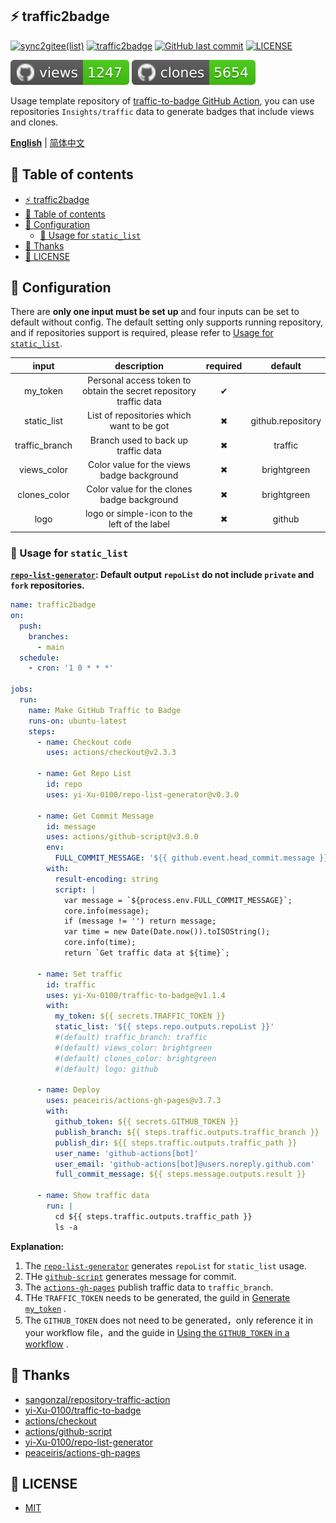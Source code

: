 ## ⚡️ traffic2badge


[![sync2gitee(list)](<https://github.com/yi-Xu-0100/hub-mirror/workflows/sync2gitee(list)/badge.svg>)](https://github.com/yi-Xu-0100/hub-mirror)
[![traffic2badge](https://github.com/yi-Xu-0100/traffic2badge/workflows/traffic2badge/badge.svg)](https://github.com/yi-Xu-0100/traffic2badge/actions?query=workflow%3Atraffic2badge)
[![GitHub last commit](https://img.shields.io/github/last-commit/yi-Xu-0100/traffic2badge)](./)
[![LICENSE](https://img.shields.io/github/license/yi-Xu-0100/traffic2badge)](./LICENSE)

[![GitHub views](https://raw.githubusercontent.com/yi-Xu-0100/traffic2badge/traffic/traffic-traffic2badge/views.svg)](https://github.com/yi-Xu-0100/traffic2badge/tree/traffic)
[![GitHub clones](https://raw.githubusercontent.com/yi-Xu-0100/traffic2badge/traffic/traffic-traffic2badge/clones.svg)](https://github.com/yi-Xu-0100/traffic-to-badge/tree/traffic)

Usage template repository of [traffic-to-badge GitHub Action](https://github.com/marketplace/actions/traffic-to-badge), you can use repositories `Insights/traffic` data to generate badges that include views and clones.

[**English**](./README.md) | [简体中文](./README_CN.md)

## 🎨 Table of contents

- [⚡️ traffic2badge](#️-traffic2badge)
- [🎨 Table of contents](#-table-of-contents)
- [🚀 Configuration](#-configuration)
  - [📝 Usage for `static_list`](#-usage-for-static_list)
- [🎉 Thanks](#-thanks)
- [📄 LICENSE](#-license)

## 🚀 Configuration

There are **only one input must be set up** and four inputs can be set to default without config. The default setting only supports running repository, and if repositories support is required, please refer to [Usage for `static_list`](#-usage-for-static_list).

|     input      |                            description                             | required |      default      |
| :------------: | :----------------------------------------------------------------: | :------: | :---------------: |
|    my_token    | Personal access token to obtain the secret repository traffic data |    ✔     |                   |
|  static_list   |             List of repositories which want to be got              |    ✖     | github.repository |
| traffic_branch |                Branch used to back up traffic data                 |    ✖     |      traffic      |
|  views_color   |             Color value for the views badge background             |    ✖     |    brightgreen    |
|  clones_color  |            Color value for the clones badge background             |    ✖     |    brightgreen    |
|      logo      |            logo or simple-icon to the left of the label            |    ✖     |      github       |

### 📝 Usage for `static_list`

**[`repo-list-generator`](https://github.com/marketplace/actions/repo-list-generator): Default output `repoList` do not include `private` and `fork` repositories.**

```yaml
name: traffic2badge
on:
  push:
    branches:
      - main
  schedule:
    - cron: '1 0 * * *'

jobs:
  run:
    name: Make GitHub Traffic to Badge
    runs-on: ubuntu-latest
    steps:
      - name: Checkout code
        uses: actions/checkout@v2.3.3

      - name: Get Repo List
        id: repo
        uses: yi-Xu-0100/repo-list-generator@v0.3.0

      - name: Get Commit Message
        id: message
        uses: actions/github-script@v3.0.0
        env:
          FULL_COMMIT_MESSAGE: '${{ github.event.head_commit.message }}'
        with:
          result-encoding: string
          script: |
            var message = `${process.env.FULL_COMMIT_MESSAGE}`;
            core.info(message);
            if (message != '') return message;
            var time = new Date(Date.now()).toISOString();
            core.info(time);
            return `Get traffic data at ${time}`;

      - name: Set traffic
        id: traffic
        uses: yi-Xu-0100/traffic-to-badge@v1.1.4
        with:
          my_token: ${{ secrets.TRAFFIC_TOKEN }}
          static_list: '${{ steps.repo.outputs.repoList }}'
          #(default) traffic_branch: traffic
          #(default) views_color: brightgreen
          #(default) clones_color: brightgreen
          #(default) logo: github

      - name: Deploy
        uses: peaceiris/actions-gh-pages@v3.7.3
        with:
          github_token: ${{ secrets.GITHUB_TOKEN }}
          publish_branch: ${{ steps.traffic.outputs.traffic_branch }}
          publish_dir: ${{ steps.traffic.outputs.traffic_path }}
          user_name: 'github-actions[bot]'
          user_email: 'github-actions[bot]@users.noreply.github.com'
          full_commit_message: ${{ steps.message.outputs.result }}

      - name: Show traffic data
        run: |
          cd ${{ steps.traffic.outputs.traffic_path }}
          ls -a
```

**Explanation:**

1. The [`repo-list-generator`](https://github.com/marketplace/actions/repo-list-generator) generates `repoList` for `static_list` usage.
2. THe [`github-script`](https://github.com/marketplace/actions/github-script) generates message for commit.
3. The [`actions-gh-pages`](https://github.com/marketplace/actions/github-pages-action) publish traffic data to `traffic_branch`.
4. THe `TRAFFIC_TOKEN` needs to be generated, the guild in [Generate `my_token`](https://github.com/yi-Xu-0100/traffic-to-badge#-generate-my_token) .
5. The `GITHUB_TOKEN` does not need to be generated，only reference it in your workflow file，and the guide in [Using the `GITHUB_TOKEN` in a workflow](https://docs.github.com/en/free-pro-team@latest/actions/reference/authentication-in-a-workflow#using-the-github_token-in-a-workflow) .

## 🎉 Thanks

- [sangonzal/repository-traffic-action](https://github.com/sangonzal/repository-traffic-action)
- [yi-Xu-0100/traffic-to-badge](https://github.com/yi-Xu-0100/traffic-to-badge)
- [actions/checkout](https://github.com/actions/checkout)
- [actions/github-script](https://github.com/actions/github-script)
- [yi-Xu-0100/repo-list-generator](https://github.com/yi-Xu-0100/repo-list-generator)
- [peaceiris/actions-gh-pages](https://github.com/peaceiris/actions-gh-pages)

## 📄 LICENSE

- [MIT](./LICENSE)
